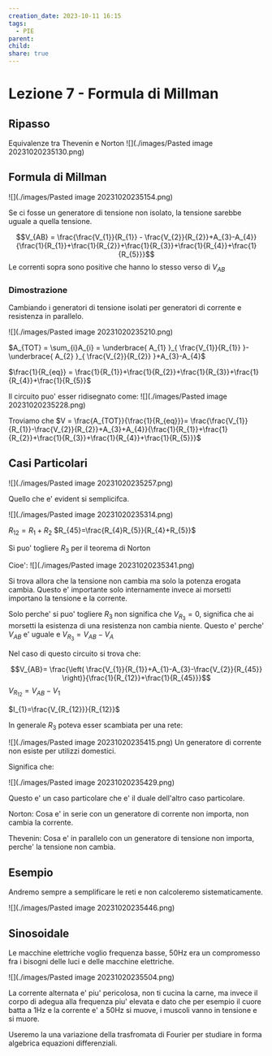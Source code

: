 ```yaml
---
creation_date: 2023-10-11 16:15
tags:
  - PIE
parent: 
child: 
share: true
---
```


# Lezione 7 - Formula di Millman

## Ripasso

Equivalenze tra Thevenin e Norton
![](./images/Pasted image 20231020235130.png)

## Formula di Millman

![](./images/Pasted image 20231020235154.png)

Se ci fosse un generatore di tensione non isolato, la tensione sarebbe uguale a quella tensione.

$$V_{AB} = \frac{\frac{V_{1}}{R_{1}} - \frac{V_{2}}{R_{2}}+A_{3}-A_{4}}{\frac{1}{R_{1}}+\frac{1}{R_{2}}+\frac{1}{R_{3}}+\frac{1}{R_{4}}+\frac{1}{R_{5}}}$$
Le correnti sopra sono positive che hanno lo stesso verso di $V_{AB}$

### Dimostrazione

Cambiando i generatori di tensione isolati per generatori di corrente e resistenza in parallelo.

![](./images/Pasted image 20231020235210.png)

$A_{TOT} = \sum_{i}A_{i} = \underbrace{ A_{1} }_{ \frac{V_{1}}{R_{1}} }-\underbrace{ A_{2} }_{ \frac{V_{2}}{R_{2}} }+A_{3}-A_{4}$

$\frac{1}{R_{eq}} = \frac{1}{R_{1}}+\frac{1}{R_{2}}+\frac{1}{R_{3}}+\frac{1}{R_{4}}+\frac{1}{R_{5}}$

Il circuito puo' esser ridisegnato come:
![](./images/Pasted image 20231020235228.png)

Troviamo che $V = \frac{A_{TOT}}{\frac{1}{R_{eq}}}= \frac{\frac{V_{1}}{R_{1}}-\frac{V_{2}}{R_{2}}+A_{3}+A_{4}}{\frac{1}{R_{1}}+\frac{1}{R_{2}}+\frac{1}{R_{3}}+\frac{1}{R_{4}}+\frac{1}{R_{5}}}$

## Casi Particolari

![](./images/Pasted image 20231020235257.png)

Quello che e' evident si semplicifca.

![](./images/Pasted image 20231020235314.png)

$R_{12}=R_{1}+R_{2}$
$R_{45}=\frac{R_{4}R_{5}}{R_{4}+R_{5}}$

Si puo' togliere $R_{3}$ per il teorema di Norton

Cioe':
![](./images/Pasted image 20231020235341.png)

Si trova allora che la tensione non cambia ma solo la potenza erogata cambia. Questo e' importante solo internamente invece ai morsetti importano la tensione e la corrente.

Solo perche' si puo' togliere $R_{3}$ non significa che $V_{R_{3}} = 0$, significa che ai morsetti la esistenza di una resistenza non cambia niente. Questo e' perche' $V_{AB}$ e' uguale e $V_{R_{3}} = V_{AB}-V_{A}$

Nel caso di questo circuito si trova che:

$$V_{AB}= \frac{\left( \frac{V_{1}}{R_{1}}+A_{1}-A_{3}-\frac{V_{2}}{R_{45}} \right)}{\frac{1}{R_{12}}+\frac{1}{R_{45}}}$$
$V_{R_{12}} = V_{AB}-V_{1}$

$I_{1}=\frac{V_{R_{12}}}{R_{12}}$

In generale $R_{3}$ poteva esser scambiata per una rete:

![](./images/Pasted image 20231020235415.png)
Un generatore di corrente non esiste per utilizzi domestici.

Significa che:

![](./images/Pasted image 20231020235429.png)

Questo e' un caso particolare che e' il duale dell'altro caso particolare.

Norton: Cosa e' in serie con un generatore di corrente non importa, non cambia la corrente.

Thevenin: Cosa e' in parallelo con un generatore di tensione non importa, perche' la tensione non cambia.

## Esempio

Andremo sempre a semplificare le reti e non calcoleremo sistematicamente.

![](./images/Pasted image 20231020235446.png)

## Sinosoidale

Le macchine elettriche voglio frequenza basse, 50Hz era un compromesso fra i bisogni delle luci e delle macchine elettriche.

![](./images/Pasted image 20231020235504.png)

La corrente alternata e' piu' pericolosa, non ti cucina la carne, ma invece il corpo di adegua alla frequenza piu' elevata e dato che per esempio il cuore batta a 1Hz e la corrente e' a 50Hz si muove, i muscoli vanno in tensione e si muore.

Useremo la una variazione della trasfromata di Fourier per studiare in forma algebrica equazioni differenziali.



